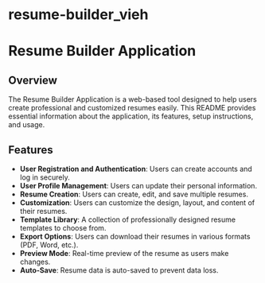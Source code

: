 # resume-builder_vieh
# Resume Builder Application

## Overview
The Resume Builder Application is a web-based tool designed to help users create professional and customized resumes easily. This README provides essential information about the application, its features, setup instructions, and usage.

## Features
- **User Registration and Authentication**: Users can create accounts and log in securely.
- **User Profile Management**: Users can update their personal information.
- **Resume Creation**: Users can create, edit, and save multiple resumes.
- **Customization**: Users can customize the design, layout, and content of their resumes.
- **Template Library**: A collection of professionally designed resume templates to choose from.
- **Export Options**: Users can download their resumes in various formats (PDF, Word, etc.).
- **Preview Mode**: Real-time preview of the resume as users make changes.
- **Auto-Save**: Resume data is auto-saved to prevent data loss.
